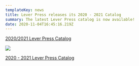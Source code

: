 ```yaml
---
templateKey: news
title: Lever Press releases its 2020 - 2021 Catalog
summary: The latest Lever Press catalog is now available!
date: 2020-11-04T16:45:16.219Z
---
```





<a href="assets/2020-2021_final_web.pdf">2020/2021 Lever Press Catalog</a>

![](assets/2020-2021_final_web-front-cover_resized.jpg)

<a href="assets/2020-2021_final_web.pdf">2020 - 2021 Lever Press Catalog</a>